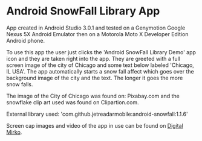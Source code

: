 # Android SnowFall Library App

App created in Android Studio 3.0.1 and tested on a Genymotion Google Nexus 5X Android Emulator then on a Motorola Moto X Developer Edition Android phone.

To use this app the user just clicks the 'Android SnowFall Library Demo' app icon and they are taken right into the app. 
They are greeted with a full screen image of the city of Chicago and some text below labeled 'Chicago, IL USA'. 
The app automatically starts a snow fall affect which goes over the background image of the city and the text. 
The longer it goes the more snow falls.

The image of the City of Chicago was found on: Pixabay.com and the snowflake clip art used was found on Clipartion.com.

External library used: 'com.github.jetreadarmobile:android-snowfall:1.1.6'

Screen cap images and video of the app in use can be found on <a href="http://digitalmirko.com/javaApps.html">Digital Mirko</a>.
